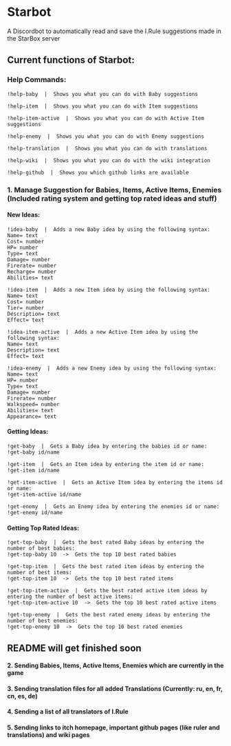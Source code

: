 # Starbot
A Discordbot to automatically read and save the I.Rule suggestions made in the StarBox server

## Current functions of Starbot:

### Help Commands:
```
!help-baby  |  Shows you what you can do with Baby suggestions
```
```
!help-item  |  Shows you what you can do with Item suggestions
```
```
!help-item-active  |  Shows you what you can do with Active Item suggestions
```
```
!help-enemy  |  Shows you what you can do with Enemy suggestions
```
```
!help-translation  |  Shows you what you can do with translations
```
```
!help-wiki  |  Shows you what you can do with the wiki integration
```
```
!help-github  |  Shows you which github links are available
```
### 1. Manage Suggestion for Babies, Items, Active Items, Enemies (Included rating system and getting top rated ideas and stuff)
#### New Ideas:
```
!idea-baby  |  Adds a new Baby idea by using the following syntax:
Name= text 
Cost= number 
HP= number 
Type= text 
Damage= number 
Firerate= number 
Recharge= number 
Abilities= text
```
```
!idea-item  |  Adds a new Item idea by using the following syntax:
Name= text
Cost= number
Tier= number
Description= text
Effect= text
```
```
!idea-item-active  |  Adds a new Active Item idea by using the following syntax:
Name= text
Description= text
Effect= text
```
```
!idea-enemy  |  Adds a new Enemy idea by using the following syntax:
Name= text
HP= number
Type= text
Damage= number
Firerate= number
Walkspeed= number
Abilities= text
Appearance= text
```
#### Getting Ideas:
```
!get-baby  |  Gets a Baby idea by entering the babies id or name:
!get-baby id/name
```
```
!get-item  |  Gets an Item idea by entering the item id or name:
!get-item id/name
```
```
!get-item-active  |  Gets an Active Item idea by entering the items id or name:
!get-item-active id/name
```
```
!get-enemy  |  Gets an Enemy idea by entering the enemies id or name:
!get-enemy id/name
```
#### Getting Top Rated Ideas:
```
!get-top-baby  |  Gets the best rated Baby ideas by entering the number of best babies:
!get-top-baby 10  ->  Gets the top 10 best rated babies
```
```
!get-top-item  |  Gets the best rated item ideas by entering the number of best items:
!get-top-item 10  ->  Gets the top 10 best rated items
```
```
!get-top-item-active  |  Gets the best rated active item ideas by entering the number of best active items:
!get-top-item-active 10  ->  Gets the top 10 best rated active items
```
```
!get-top-enemy  |  Gets the best rated enemy ideas by entering the number of best enemies:
!get-top-enemy 10  ->  Gets the top 10 best rated enemies
```

## README will get finished soon
#### 2. Sending Babies, Items, Active Items, Enemies which are currently in the game
#### 3. Sending translation files for all added Translations (Currently: ru, en, fr, cn, es, de)
#### 4. Sending a list of all translators of I.Rule
#### 5. Sending links to itch homepage, important github pages (like ruler and translations) and wiki pages
